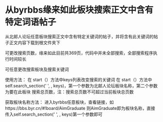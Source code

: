 
# 从byrbbs缘来如此板块搜索正文中含有特定词语帖子
从北邮人论坛任意板块搜索正文中含有特定关键词的帖子，并将含有此关键词的帖子正文内容下载到根文件夹下

可更改搜索页数，缘来如此目前共369页，代码中并未全部搜索，全部搜索程序执行时间较长

可任意更改搜索板块及搜索关键词

使用方法：
在 start（）方法中keys列表改变搜索的关键词
在 start（）方法中self.search_section(' ',  , keys)，第一个参数为北邮人论坛板块名称，第二个参数为要在此板块
搜索总页数，注：搜索总页数不可超过当前板块总页数

获取板块名称方法：
进入byrbbs任意板块，查看链接，如https://bbs.byr.cn/#!board/AimGraduate
则AimGraduate即为板块名称，直接传入self.search_section(' ',  , keys)第一个参数即可



